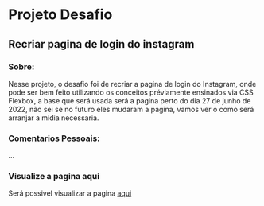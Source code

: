 # Projeto Desafio
## Recriar pagina de login do instagram

### Sobre:

Nesse projeto, o desafio foi de recriar a pagina de login do Instagram, onde pode ser bem feito utilizando os conceitos préviamente ensinados via CSS Flexbox, a base que será usada será a pagina perto do dia 27 de junho de 2022, não sei se no futuro eles mudaram a pagina, vamos ver o como será arranjar a midia necessaria.

### Comentarios Pessoais:
...

### Visualize a pagina aqui

Será possivel visualizar a pagina [aqui](futuro-link-aqui........)